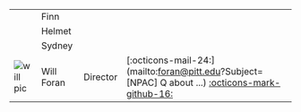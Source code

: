 
| | | | |
|--|--|--|--|
| | Finn   | | |
| | Helmet | | |
| | Sydney | | |
| ![will pic](https://secure.gravatar.com/avatar/3fed911ae9175eaf6c4e4ec51de7e6ac?size=125')| Will Foran | Director | [:octicons-mail-24:](mailto:foran@pitt.edu?Subject=[NPAC] Q about ...) [:octicons-mark-github-16:](https://github.com/WillForan) |
